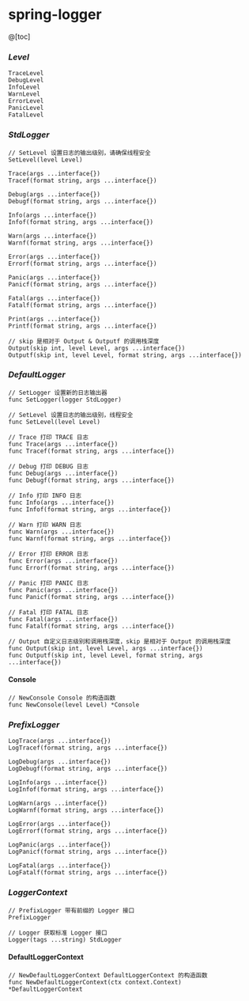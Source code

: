 # spring-logger

@[toc]

### *_Level_*

	TraceLevel
	DebugLevel
	InfoLevel
	WarnLevel
	ErrorLevel
	PanicLevel
	FatalLevel

### *_StdLogger_*

    // SetLevel 设置日志的输出级别，请确保线程安全
	SetLevel(level Level)

	Trace(args ...interface{})
	Tracef(format string, args ...interface{})

	Debug(args ...interface{})
	Debugf(format string, args ...interface{})

	Info(args ...interface{})
	Infof(format string, args ...interface{})

	Warn(args ...interface{})
	Warnf(format string, args ...interface{})

	Error(args ...interface{})
	Errorf(format string, args ...interface{})

	Panic(args ...interface{})
	Panicf(format string, args ...interface{})

	Fatal(args ...interface{})
	Fatalf(format string, args ...interface{})

	Print(args ...interface{})
	Printf(format string, args ...interface{})

	// skip 是相对于 Output & Outputf 的调用栈深度
	Output(skip int, level Level, args ...interface{})
	Outputf(skip int, level Level, format string, args ...interface{})

### *_DefaultLogger_*

    // SetLogger 设置新的日志输出器
    func SetLogger(logger StdLogger)
    
    // SetLevel 设置日志的输出级别，线程安全
    func SetLevel(level Level)
    
    // Trace 打印 TRACE 日志
    func Trace(args ...interface{})
    func Tracef(format string, args ...interface{})
    
    // Debug 打印 DEBUG 日志
    func Debug(args ...interface{})
    func Debugf(format string, args ...interface{})
    
    // Info 打印 INFO 日志
    func Info(args ...interface{})
    func Infof(format string, args ...interface{})
    
    // Warn 打印 WARN 日志
    func Warn(args ...interface{})
    func Warnf(format string, args ...interface{})
    
    // Error 打印 ERROR 日志
    func Error(args ...interface{})
    func Errorf(format string, args ...interface{})
    
    // Panic 打印 PANIC 日志
    func Panic(args ...interface{})
    func Panicf(format string, args ...interface{})
    
    // Fatal 打印 FATAL 日志
    func Fatal(args ...interface{})
    func Fatalf(format string, args ...interface{})

    // Output 自定义日志级别和调用栈深度，skip 是相对于 Output 的调用栈深度
    func Output(skip int, level Level, args ...interface{})
    func Outputf(skip int, level Level, format string, args ...interface{})

#### Console

    // NewConsole Console 的构造函数
    func NewConsole(level Level) *Console

### *_PrefixLogger_*

	LogTrace(args ...interface{})
	LogTracef(format string, args ...interface{})

	LogDebug(args ...interface{})
	LogDebugf(format string, args ...interface{})

	LogInfo(args ...interface{})
	LogInfof(format string, args ...interface{})

	LogWarn(args ...interface{})
	LogWarnf(format string, args ...interface{})

	LogError(args ...interface{})
	LogErrorf(format string, args ...interface{})

	LogPanic(args ...interface{})
	LogPanicf(format string, args ...interface{})

	LogFatal(args ...interface{})
	LogFatalf(format string, args ...interface{})

### *_LoggerContext_*

	// PrefixLogger 带有前缀的 Logger 接口
	PrefixLogger

	// Logger 获取标准 Logger 接口
	Logger(tags ...string) StdLogger

#### DefaultLoggerContext

    // NewDefaultLoggerContext DefaultLoggerContext 的构造函数
    func NewDefaultLoggerContext(ctx context.Context) *DefaultLoggerContext